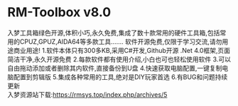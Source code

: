# RM-Toolbox v8.0
入梦工具箱绿色开源,体积小巧,永久免费,集成了数十款常用的硬件工具箱,包括常用的CPUZ,GPUZ,AIDA64等多款工具....... 
软件开源免费,仅限于学习交流,请勿用途商业用途! 
1.软件本体只有300多KB,采用C#开发,Github开源 .Net 4.0框架,页面简洁干净,永久开源免费 
2.每款软件都有使用介绍,小白也可也轻松使用软件 
3.可以自由拖动添加或者删除其内软件,直接备份到U盘 
4.快速获取电脑配置,一键复制电脑配置到剪辑版 
5.集成各种常用的工具,绝对是DIY玩家首选 
6.有BUG和问题持续更新  
入梦资源站下载:https://rmsys.top/index.php/archives/5 
